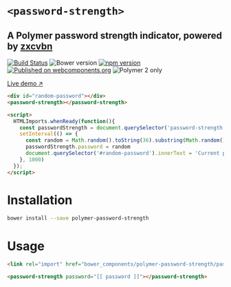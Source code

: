 # `<password-strength>`
## A Polymer password strength indicator, powered by [zxcvbn](https://github.com/dropbox/zxcvbn)

[![Build Status](https://travis-ci.org/limonte/polymer-password-strength.svg?branch=master)](https://travis-ci.org/limonte/polymer-password-strength)
![Bower version](https://badge.fury.io/bo/polymer-password-strength.svg)
[![npm version](https://badge.fury.io/js/polymer-password-strength.svg)](https://www.npmjs.com/package/polymer-password-strength)
[![Published on webcomponents.org](https://img.shields.io/badge/webcomponents.org-published-blue.svg)](https://www.webcomponents.org/element/limonte/polymer-password-strength)
![Polymer 2 only](https://img.shields.io/badge/Polymer%202-only-blue.svg)

[Live demo ↗](https://limonte.github.io/polymer-password-strength/components/password-strength/#/elements/password-strength/demos/demo/index.html)

<!--
```
<custom-element-demo>
  <template>
    <script src="../webcomponentsjs/webcomponents-lite.js"></script>
    <link rel="import" href="password-strength.html">
    <link rel="import" href="../vaadin-themes/valo/vaadin-text-field.html">
    <link rel="import" href="../vaadin-text-field/vaadin-password-field.html">
    <next-code-block></next-code-block>
  </template>
</custom-element-demo>
```
-->
```html
<div id="random-password"></div>
<password-strength></password-strength>

<script>
  HTMLImports.whenReady(function(){
    const passwordStrength = document.querySelector('password-strength')
    setInterval(() => {
      const random = Math.random().toString(36).substring(Math.random()*10)
      passwordStrength.password = random
      document.querySelector('#random-password').innerText = 'Current password: ' + random
    }, 1000)
  });
</script>
```


# Installation

```bash
bower install --save polymer-password-strength
```

# Usage

```html
<link rel="import" href="bower_components/polymer-password-strength/password-strength.html">

<password-strength password="[[ password ]]"></password-strength>
```

